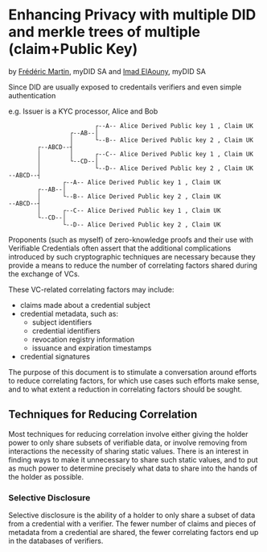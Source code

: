 # Enhancing Privacy with multiple DID and merkle trees of multiple (claim+Public Key) 

by  [Frédéric Martin](mailto:frederic.martin@mydid.com), myDID SA
and [Imad ElAouny](mailto:imad.elaouny@mydid.com), myDID SA

Since DID are usually exposed to credentails verifiers and even simple authentication

e.g. Issuer is a KYC processor, Alice and Bob

                            ┌--A-- Alice Derived Public key 1 , Claim UK
                     ┌--AB--│     
                     │      └--B-- Alice Derived Public key 2 , Claim UK
            ┌--ABCD--┤  
            │        │      ┌--C-- Alice Derived Public key 1 , Claim UK
            │        └--CD--│     
            │               └--D-- Alice Derived Public key 2 , Claim UK
    --ABCD--┤  
                   ┌--A-- Alice Derived Public key 1 , Claim UK
            ┌--AB--│     
            │      └--B-- Alice Derived Public key 2 , Claim UK
    --ABCD--┤  
            │      ┌--C-- Alice Derived Public key 1 , Claim UK
            └--CD--│     
                   └--D-- Alice Derived Public key 2 , Claim UK
  
Proponents (such as myself) of zero-knowledge proofs and their use with
Verifiable Credentials often assert that the additional complications introduced
by such cryptographic techniques are necessary because they provide a means to
reduce the number of correlating factors shared during the exchange of VCs.

These VC-related correlating factors may include:
- claims made about a credential subject
- credential metadata, such as: 
  - subject identifiers
  - credential identifiers
  - revocation registry information
  - issuance and expiration timestamps
- credential signatures

The purpose of this document is to stimulate a conversation around efforts to
reduce correlating factors, for which use cases such efforts make sense, and to
what extent a reduction in correlating factors should be sought.

## Techniques for Reducing Correlation
Most techniques for reducing correlation involve either giving the holder power
to only share subsets of verifiable data, or involve removing from interactions
the necessity of sharing static values. There is an interest in finding ways to
make it unnecessary to share such static values, and to put as much power to
determine precisely what data to share into the hands of the holder as possible.

### Selective Disclosure
Selective disclosure is the ability of a holder to only share a subset of data
from a credential with a verifier. The fewer number of claims and pieces of
metadata from a credential are shared, the fewer correlating factors end up in
the databases of verifiers.
